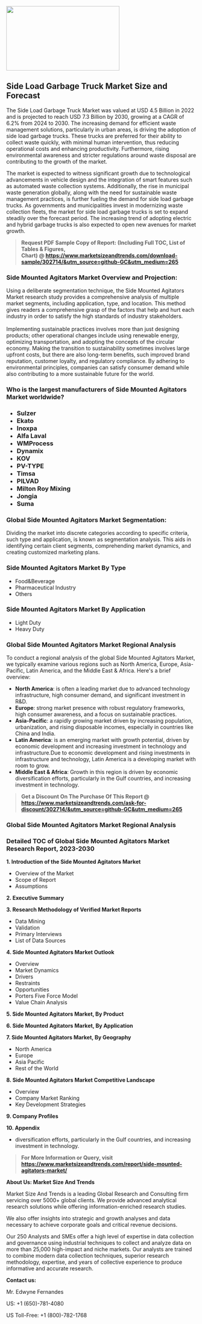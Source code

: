 <p><img class="alignnone size-medium wp-image-20088" src="https://ffe5etoiles.com/wp-content/uploads/2024/12/MST1-300x171.png" alt="" width="300" height="171" /></p><h2>Side Load Garbage Truck Market Size and Forecast</h2><p>The Side Load Garbage Truck Market was valued at USD 4.5 Billion in 2022 and is projected to reach USD 7.3 Billion by 2030, growing at a CAGR of 6.2% from 2024 to 2030. The increasing demand for efficient waste management solutions, particularly in urban areas, is driving the adoption of side load garbage trucks. These trucks are preferred for their ability to collect waste quickly, with minimal human intervention, thus reducing operational costs and enhancing productivity. Furthermore, rising environmental awareness and stricter regulations around waste disposal are contributing to the growth of the market.</p><p>The market is expected to witness significant growth due to technological advancements in vehicle design and the integration of smart features such as automated waste collection systems. Additionally, the rise in municipal waste generation globally, along with the need for sustainable waste management practices, is further fueling the demand for side load garbage trucks. As governments and municipalities invest in modernizing waste collection fleets, the market for side load garbage trucks is set to expand steadily over the forecast period. The increasing trend of adopting electric and hybrid garbage trucks is also expected to open new avenues for market growth.</p></p><blockquote id="" class=""><strong>Request PDF Sample Copy of Report: (Including Full TOC, List of Tables &amp; Figures, Chart)&nbsp;@&nbsp;<strong><a href="https://www.marketsizeandtrends.com/download-sample/302714/&utm_source=github-GC&utm_medium=265" target="_blank">https://www.marketsizeandtrends.com/download-sample/302714/&utm_source=github-GC&utm_medium=265</a></strong></strong></blockquote><h3 id="" class="">Side Mounted Agitators Market&nbsp;Overview and Projection:</h3><p id="" class="">Using a deliberate segmentation technique, the Side Mounted Agitators Market research study provides a comprehensive analysis of multiple market segments, including application, type, and location. This method gives readers a comprehensive grasp of the factors that help and hurt each industry in order to satisfy the high standards of industry stakeholders. <br /> <br />Implementing sustainable practices involves more than just designing products; other operational changes include using renewable energy, optimizing transportation, and adopting the concepts of the circular economy. Making the transition to sustainability sometimes involves large upfront costs, but there are also long-term benefits, such improved brand reputation, customer loyalty, and regulatory compliance. By adhering to environmental principles, companies can satisfy consumer demand while also contributing to a more sustainable future for the world.</p><h3 id="" class="">Who is the largest manufacturers of&nbsp;Side Mounted Agitators Market worldwide?</h3><h3 class=""><p><ul><li>Sulzer </li><li> Ekato </li><li> Inoxpa </li><li> Alfa Laval </li><li> WMProcess </li><li> Dynamix </li><li> KOV </li><li> PV-TYPE </li><li> Timsa </li><li> PILVAD </li><li> Milton Roy Mixing </li><li> Jongia </li><li> Suma</li></ul></p></h3><h3 id="" class="">Global&nbsp;Side Mounted Agitators Market Segmentation:</h3><p id="" class="">Dividing the market into discrete categories according to specific criteria, such type and application, is known as segmentation analysis. This aids in identifying certain client segments, comprehending market dynamics, and creating customized marketing plans.</p><h3 id="" class="">Side Mounted Agitators Market&nbsp;By Type</h3><p><p><ul><li>Food&Beverage</li><li> Pharmaceutical Industry</li><li> Others</p></li></ul></p></p><h3 id="" class="">Side Mounted Agitators Market&nbsp;By Application</h3><p class=""><p><ul><li>Light Duty</li><li> Heavy Duty</li></ul></p></p><h3 id="" class="">Global Side Mounted Agitators Market Regional Analysis</h3><p id="" class="">To conduct a regional analysis of the global Side Mounted Agitators Market, we typically examine various regions such as North America, Europe, Asia-Pacific, Latin America, and the Middle East &amp; Africa. Here's a brief overview:</p><ul><li><strong>North America</strong>: is often a leading market due to advanced technology infrastructure, high consumer demand, and significant investment in R&amp;D.</li><li><strong>Europe</strong>: strong market presence with robust regulatory frameworks, high consumer awareness, and a focus on sustainable practices.</li><li><strong>Asia-Pacific</strong>: a rapidly growing market driven by increasing population, urbanization, and rising disposable incomes, especially in countries like China and India.</li><li><strong>Latin America</strong>: is an emerging market with growth potential, driven by economic development and increasing investment in technology and infrastructure.Due to economic development and rising investments in infrastructure and technology, Latin America is a developing market with room to grow.</li><li><strong>Middle East &amp; Africa</strong>: Growth in this region is driven by economic diversification efforts, particularly in the Gulf countries, and increasing investment in technology.</li></ul><blockquote id="" class=""><strong>Get a Discount On The Purchase Of This Report @ <strong><a href="https://www.marketsizeandtrends.com/ask-for-discount/302714/&utm_source=github-GC&utm_medium=265" target="_blank">https://www.marketsizeandtrends.com/ask-for-discount/302714/&utm_source=github-GC&utm_medium=265</a></strong></strong></blockquote><h3 id="" class="">Global Side Mounted Agitators Market Regional Analysis</h3><h3 id="" class="">Detailed TOC of Global Side Mounted Agitators Market Research Report, 2023-2030</h3><p id="" class=""><strong>1. Introduction of the Side Mounted Agitators Market</strong></p><ul><li>Overview of the Market</li><li>Scope of Report</li><li>Assumptions</li></ul><p id="" class=""><strong>2. Executive Summary</strong></p><p id="" class=""><strong>3. Research Methodology of Verified Market Reports</strong></p><ul><li>Data Mining</li><li>Validation</li><li>Primary Interviews</li><li>List of Data Sources</li></ul><p id="" class=""><strong>4. Side Mounted Agitators Market Outlook</strong></p><ul><li>Overview</li><li>Market Dynamics</li><li>Drivers</li><li>Restraints</li><li>Opportunities</li><li>Porters Five Force Model</li><li>Value Chain Analysis</li></ul><p id="" class=""><strong>5. Side Mounted Agitators Market, By Product</strong></p><p id="" class=""><strong>6. Side Mounted Agitators Market, By Application</strong></p><p id="" class=""><strong>7. Side Mounted Agitators Market, By Geography</strong></p><ul><li>North America</li><li>Europe</li><li>Asia Pacific</li><li>Rest of the World</li></ul><p id="" class=""><strong>8. Side Mounted Agitators Market Competitive Landscape</strong></p><ul><li>Overview</li><li>Company Market Ranking</li><li>Key Development Strategies</li></ul><p id="" class=""><strong>9. Company Profiles</strong></p><p id="" class=""><strong>10. Appendix</strong></p><ul><li>diversification efforts, particularly in the Gulf countries, and increasing investment in technology.</li></ul><blockquote id="" class=""><strong>For More Information or Query, visit <strong><strong><a href="https://www.marketsizeandtrends.com/report/side-mounted-agitators-market/" target="_blank">https://www.marketsizeandtrends.com/report/side-mounted-agitators-market/</a></strong></strong></strong></blockquote><p id="" class=""><strong>About Us: Market Size And Trends</strong></p><p id="" class="">Market Size And Trends is a leading Global Research and Consulting firm servicing over 5000+ global clients. We provide advanced analytical research solutions while offering information-enriched research studies.</p><p id="" class="">We also offer insights into strategic and growth analyses and data necessary to achieve corporate goals and critical revenue decisions.</p><p id="" class="">Our 250 Analysts and SMEs offer a high level of expertise in data collection and governance using industrial techniques to collect and analyze data on more than 25,000 high-impact and niche markets. Our analysts are trained to combine modern data collection techniques, superior research methodology, expertise, and years of collective experience to produce informative and accurate research.</p><p id="" class=""><strong>Contact us:</strong></p><p id="" class="">Mr. Edwyne Fernandes</p><p id="" class="">US: +1 (650)-781-4080</p><p id="" class="">US Toll-Free: +1 (800)-782-1768</p>
